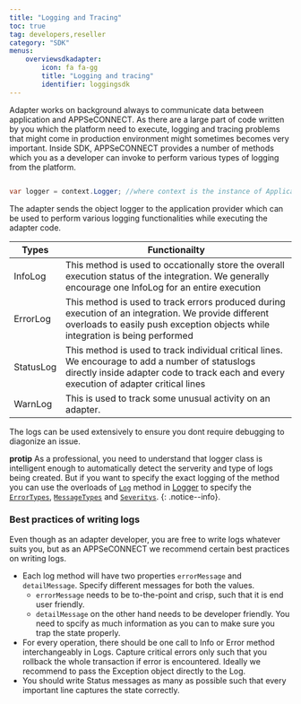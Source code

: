 ```yaml
---
title: "Logging and Tracing"
toc: true
tag: developers,reseller
category: "SDK"
menus:
    overviewsdkadapter: 
        icon: fa fa-gg
        title: "Logging and tracing"
        identifier: loggingsdk    
---
```

Adapter works on background always to communicate data between application and APPSeCONNECT. As there are a large part of code 
written by you which the platform need to execute, logging and tracing problems that might come in production 
environment might sometimes becomes very important. Inside SDK, APPSeCONNECT provides a number of methods which 
you as a developer can invoke to perform various types of logging from the platform. 

```csharp

var logger = context.Logger; //where context is the instance of ApplicationContext

```

The adapter sends the object logger to the application provider which can be used to perform various logging functionalities 
while executing the adapter code. 

|Types|Functionailty|
|---|------|
|InfoLog| This method is used to occationally store the overall execution status of the integration. We generally encourage one InfoLog for an entire execution|
|ErrorLog|This method is used to track errors produced during execution of an integration. We provide different overloads to easily push exception objects while integration is being performed|
|StatusLog|This method is used to track individual critical lines. We encourage to add a number of statuslogs directly inside adapter code to track each and every execution of adapter critical lines|
|WarnLog|This is used to track some unusual activity on an adapter.|

The logs can be used extensively to ensure you dont require debugging to diagonize an issue. 
 
**protip** As a professional, you need to understand that logger class is intelligent enough to automatically detect the 
serverity and type of logs being created. But if you want to specify the exact logging of the method
you can use the overloads of [`Log`](http://isdn.appseconnect.com/html/8B9C0216.htm) method in [Logger](http://isdn.appseconnect.com/html/F5BC0481.htm) to specify the [`ErrorTypes`](http://isdn.appseconnect.com/html/CCEB8877.htm), [`MessageTypes`](http://isdn.appseconnect.com/html/34345FD6.htm) and [`Severitys`](http://isdn.appseconnect.com/html/42A720FA.htm). 
{: .notice--info}.

### Best practices of writing logs

Even though as an adapter developer, you are free to write logs whatever suits you, but as an APPSeCONNECT we recommend certain best practices 
on writing logs. 

- Each log method will have two properties `errorMessage` and `detailMessage`. Specify different messages for both the values. 
  - `errorMessage` needs to be to-the-point and crisp, such that it is end user friendly. 
  - `detailMessage` on the other hand needs to be developer friendly. You need to spcify as much information as you can to make sure you trap the state properly. 
- For every operation, there should be one call to Info or Error method interchangeably in Logs. Capture critical errors only such that you rollback the whole transaction if error is encountered. Ideally we recommend to pass the Exception object directly to the Log.
- You should write Status messages as many as possible such that every important line captures the state correctly. 
